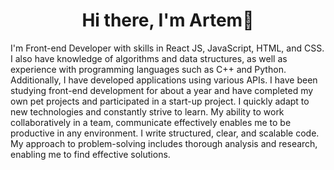 <h1 align="center">Hi there, I'm Artem👋 </h1>
<div>I'm Front-end Developer with skills in React JS, JavaScript, HTML, and CSS. I also have knowledge of algorithms and data structures, as well as experience with programming languages such as C++ and Python. Additionally, I have developed applications using various APIs. I have been studying front-end development for about a year and have completed my own pet projects and participated in a start-up project. I quickly adapt to new technologies and constantly strive to learn. My ability to work collaboratively in a team, communicate effectively enables me to be productive in any environment. I write structured, clear, and scalable code. My approach to problem-solving includes thorough analysis and research, enabling me to find effective solutions.</div>


<!--
**ArCheeq/ArCheeq** is a ✨ _special_ ✨ repository because its `README.md` (this file) appears on your GitHub profile.

Here are some ideas to get you started:

- 🔭 I’m currently working on ...
- 🌱 I’m currently learning ...
- 👯 I’m looking to collaborate on ...
- 🤔 I’m looking for help with ...
- 💬 Ask me about ...
- 📫 How to reach me: ...
- 😄 Pronouns: ...
- ⚡ Fun fact: ...
-->
